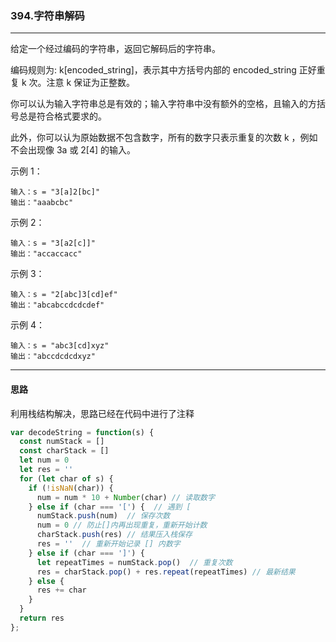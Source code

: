 ### 394.字符串解码

---

给定一个经过编码的字符串，返回它解码后的字符串。

编码规则为: k[encoded_string]，表示其中方括号内部的 encoded_string 正好重复 k 次。注意 k 保证为正整数。

你可以认为输入字符串总是有效的；输入字符串中没有额外的空格，且输入的方括号总是符合格式要求的。

此外，你可以认为原始数据不包含数字，所有的数字只表示重复的次数 k ，例如不会出现像 3a 或 2[4] 的输入。

示例 1：
```
输入：s = "3[a]2[bc]"
输出："aaabcbc"
```
示例 2：
```
输入：s = "3[a2[c]]"
输出："accaccacc"
```
示例 3：
```
输入：s = "2[abc]3[cd]ef"
输出："abcabccdcdcdef"
```
示例 4：
```
输入：s = "abc3[cd]xyz"
输出："abccdcdcdxyz"
```
---

#### 思路

利用栈结构解决，思路已经在代码中进行了注释

``` js
var decodeString = function(s) {
  const numStack = []
  const charStack = []
  let num = 0
  let res = ''
  for (let char of s) {
    if (!isNaN(char)) {
      num = num * 10 + Number(char) // 读取数字
    } else if (char === '[') {  // 遇到 [
      numStack.push(num)  // 保存次数
      num = 0 // 防止[]内再出现重复，重新开始计数
      charStack.push(res) // 结果压入栈保存
      res = ''  // 重新开始记录 [] 内数字
    } else if (char === ']') {
      let repeatTimes = numStack.pop()  // 重复次数
      res = charStack.pop() + res.repeat(repeatTimes) // 最新结果
    } else {
      res += char
    }
  }
  return res
};
```
